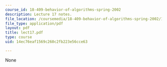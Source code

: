 ```yaml
---
course_id: 18-409-behavior-of-algorithms-spring-2002
description: Lecture 17 notes.
file_location: /coursemedia/18-409-behavior-of-algorithms-spring-2002/14ec76eaf1569c260c2fb223e56cce63_lect17.pdf
file_type: application/pdf
layout: pdf
title: lect17.pdf
type: course
uid: 14ec76eaf1569c260c2fb223e56cce63

---
```

None